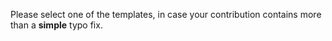 Please select one of the templates, in case your contribution contains more than a **simple** typo fix.
